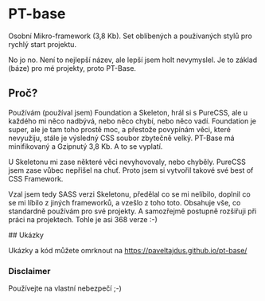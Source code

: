 # PT-base
Osobní Mikro-framework (3,8 Kb). Set oblíbených a používaných stylů pro rychlý start projektu.

No jo no. Není to nejlepší název, ale lepší jsem holt nevymyslel. Je to základ (báze) pro mé projekty, proto PT-Base.

## Proč?

Používám (používal jsem) Foundation a Skeleton, hrál si s PureCSS, ale u každého mi něco nadbývá, nebo něco chybí, nebo něco vadí. Foundation je super, ale je tam toho prostě moc, a přestože povypínám věci, které nevyužiju, stále je výsledný CSS soubor zbytečně velký. PT-Base má minifikovaný a Gzipnutý 3,8 Kb. A to se vyplatí.

U Skeletonu mi zase některé věci nevyhovovaly, nebo chyběly. PureCSS jsem zase vůbec nepřišel na chuť. Proto jsem si vytvořil takové své best of CSS Framework.

Vzal jsem tedy SASS verzi Skeletonu, předělal co se mi nelíbilo, doplnil co se mi líbilo z jiných frameworků, a vzešlo z toho toto. Obsahuje vše, co standardně používám pro své projekty. A samozřejmě postupně rozšiřuji při práci na projektech. Tohle je asi 368 verze :-)

## Ukázky

Ukázky a kód můžete omrknout na https://paveltajdus.github.io/pt-base/

### Disclaimer

Používejte na vlastní nebezpečí ;-)